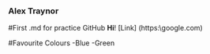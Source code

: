 ### Alex Traynor
#First .md for practice GitHub
__Hi__!
[Link] (https:\\google.com)

#Favourite Colours
-Blue
-Green
